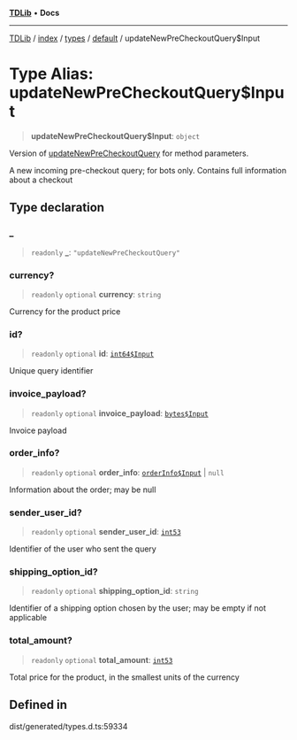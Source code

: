 [**TDLib**](../../../../../../README.md) • **Docs**

***

[TDLib](../../../../../../modules.md) / [index](../../../../../README.md) / [types](../../../README.md) / [default](../README.md) / updateNewPreCheckoutQuery$Input

# Type Alias: updateNewPreCheckoutQuery$Input

> **updateNewPreCheckoutQuery$Input**: `object`

Version of [updateNewPreCheckoutQuery](updateNewPreCheckoutQuery.md) for method parameters.

A new incoming pre-checkout query; for bots only. Contains full information about a checkout

## Type declaration

### \_

> `readonly` **\_**: `"updateNewPreCheckoutQuery"`

### currency?

> `readonly` `optional` **currency**: `string`

Currency for the product price

### id?

> `readonly` `optional` **id**: [`int64$Input`](int64$Input.md)

Unique query identifier

### invoice\_payload?

> `readonly` `optional` **invoice\_payload**: [`bytes$Input`](bytes$Input.md)

Invoice payload

### order\_info?

> `readonly` `optional` **order\_info**: [`orderInfo$Input`](orderInfo$Input.md) \| `null`

Information about the order; may be null

### sender\_user\_id?

> `readonly` `optional` **sender\_user\_id**: [`int53`](int53.md)

Identifier of the user who sent the query

### shipping\_option\_id?

> `readonly` `optional` **shipping\_option\_id**: `string`

Identifier of a shipping option chosen by the user; may be empty if not applicable

### total\_amount?

> `readonly` `optional` **total\_amount**: [`int53`](int53.md)

Total price for the product, in the smallest units of the currency

## Defined in

dist/generated/types.d.ts:59334
